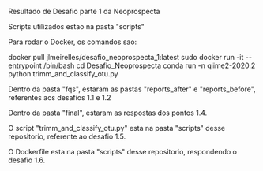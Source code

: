 Resultado de Desafio parte 1 da Neoprospecta

Scripts utilizados estao na pasta "scripts"

Para rodar o Docker, os comandos sao:

docker pull jlmeirelles/desafio_neoprospecta_1:latest
sudo docker run -it --entrypoint /bin/bash
cd Desafio_Neoprospecta
conda run -n qiime2-2020.2 python trimm_and_classify_otu.py

Dentro da pasta "fqs", estaram as pastas "reports_after" e "reports_before", referentes aos desafios 1.1 e 1.2

Dentro da pasta "final", estaram as respostas dos pontos 1.4.

O script "trimm_and_classify_otu.py" esta na pasta "scripts" desse repositorio, referente ao desafio 1.5.

O Dockerfile esta na pasta "scripts" desse repositorio, respondendo o desafio 1.6.



